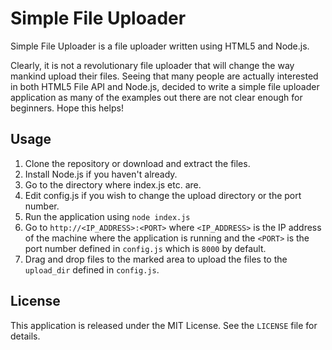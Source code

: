 Simple File Uploader
===

Simple File Uploader is a file uploader written using HTML5 and Node.js.

Clearly, it is not a revolutionary file uploader that will change the way mankind upload their files. Seeing that many people are actually interested in both HTML5 File API and Node.js, decided to write a simple file uploader application as many of the examples out there are not clear enough for beginners. Hope this helps!

Usage
---

1. Clone the repository or download and extract the files.
2. Install Node.js if you haven't already.
3. Go to the directory where index.js etc. are.
4. Edit config.js if you wish to change the upload directory or the port number.
5. Run the application using `node index.js`
6. Go to `http://<IP_ADDRESS>:<PORT>` where `<IP_ADDRESS>` is the IP address of the machine where the application is running and the `<PORT>` is the port number defined in `config.js` which is `8000` by default.
7. Drag and drop files to the marked area to upload the files to the `upload_dir` defined in `config.js`.

License
---

This application is released under the MIT License. See the `LICENSE` file for details.